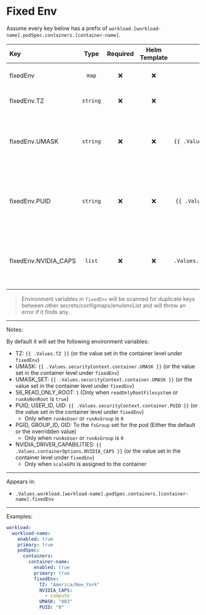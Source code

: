 # Fixed Env

Assume every key below has a prefix of `workload.[workload-name].podSpec.containers.[container-name]`.

| Key                  |   Type   | Required | Helm Template |                   Default                    | Description                                                                   |
| :------------------- | :------: | :------: | :-----------: | :------------------------------------------: | :---------------------------------------------------------------------------- |
| fixedEnv             |  `map`  |    ❌    |      ❌       |                     `{}`                     | Override fixed Envs for the container                                         |
| fixedEnv.TZ          | `string` |    ❌    |      ❌       |              `{{ .Values.TZ }}`              | Override default TZ for the container                                         |
| fixedEnv.UMASK       | `string` |    ❌    |      ❌       |    `{{ .Values.securityContext.container.UMASK }}`    | Override the default UMASK for the container (Applies to UMASK and UMASK_SET) |
| fixedEnv.PUID        | `string` |    ❌    |      ❌       |    `{{ .Values.securityContext.container.PUID }}`     | Override the default PUID for the container (Applies to PUID. USER_ID, UID)   |
| fixedEnv.NVIDIA_CAPS |  `list`  |    ❌    |      ❌       | `{{ .Values.securityContext.container.NVIDIA_CAPS }}` | Override the default NVIDIA_CAPS for the container, each entry is a string    |

> Environment variables in `fixedEnv` will be scanned for duplicate keys
> between other secrets/configmaps/env/envList and will throw an error if it finds any.

---

Notes:

By default it will set the following environment variables:

- TZ: `{{ .Values.TZ }}` (or the value set in the container level under `fixedEnv`)
- UMASK: `{{ .Values.securityContext.container.UMASK }}` (or the value set in the container level under `fixedEnv`)
- UMASK_SET: `{{ .Values.securityContext.container.UMASK }}` (or the value set in the container level under `fixedEnv`)
- S6_READ_ONLY_ROOT: `1` (Only when `readOnlyRootFilesystem` or `runAsNonRoot` is `true`)
- PUID, USER_ID, UID: `{{ .Values.securityContext.container.PUID }}` (or the value set in the container level under `fixedEnv`)
  - Only when `runAsUser` or `runAsGroup` is `0`
- PGID, GROUP_ID, GID: To the `fsGroup` set for the pod (Either the default or the overridden value)
  - Only when `runAsUser` or `runAsGroup` is `0`
- NVIDIA_DRIVER_CAPABILITIES: `{{ .Values.containerOptions.NVIDIA_CAPS }}` (or the value set in the container level under `fixedEnv`)
  - Only when `scaleGPU` is assigned to the container

---

Appears in:

- `.Values.workload.[workload-name].podSpec.containers.[container-name].fixedEnv`

---

Examples:

```yaml
workload:
  workload-name:
    enabled: true
    primary: true
    podSpec:
      containers:
        container-name:
          enabled: true
          primary: true
          fixedEnv:
            TZ: "America/New_York"
            NVIDIA_CAPS:
              - compute
            UMASK: "003"
            PUID: "0"
```

